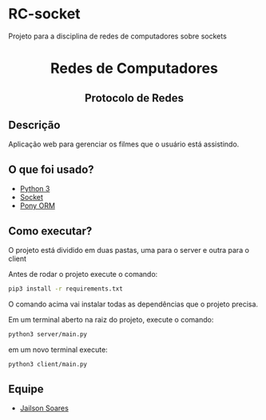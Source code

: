 # RC-socket
Projeto para a disciplina de redes de computadores sobre sockets

<h1 align=center>Redes de Computadores</h1>

<h2 align=center>Protocolo de Redes</h2>

## Descrição
Aplicação web para gerenciar os filmes que o usuário está assistindo.

## O que foi usado?

* [Python 3](https://www.python.org/)
* [Socket](https://docs.python.org/3/library/socket.html)
* [Pony ORM](https://ponyorm.org/)

## Como executar?

O projeto está dividido em duas pastas, uma para o server e outra para o client

Antes de rodar o projeto execute o comando:

```bash
pip3 install -r requirements.txt
```

O comando acima vai instalar todas as dependências que o projeto precisa.

Em um terminal aberto na raiz do projeto, execute o comando:

```bash
python3 server/main.py
```

em um novo terminal execute:

```bash
python3 client/main.py
```
## Equipe

* [Jailson Soares](https://github.com/jailsonsf)
